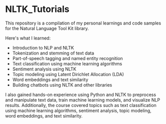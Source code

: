 # NLTK_Tutorials
This repository is a compilation of my personal learnings and code samples for the Natural Language Tool Kit library.


Here's what I learned:
* Introduction to NLP and NLTK
* Tokenization and stemming of text data
* Part-of-speech tagging and named entity recognition
* Text classification using machine learning algorithms
* Sentiment analysis using NLTK
* Topic modeling using Latent Dirichlet Allocation (LDA)
* Word embeddings and text similarity
* Building chatbots using NLTK and other libraries

I also gained hands-on experience using Python and NLTK to preprocess and manipulate text data, train machine learning models, and visualize NLP results. 
Additionally, the course covered topics such as text classification using machine learning algorithms, sentiment analysis, topic modeling, word embeddings, and text similarity.
